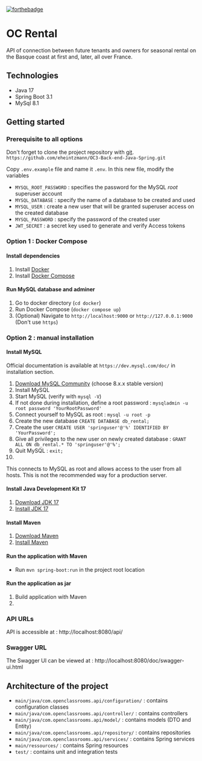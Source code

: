 [![forthebadge](https://forthebadge.com/images/badges/made-with-java.svg)](https://forthebadge.com)

# OC Rental
API of connection between future tenants and owners for seasonal rental on the Basque coast at first and, later, all over France.

## Technologies
* Java 17
* Spring Boot 3.1
* MySql 8.1

## Getting started

### Prerequisite to all options
Don't forget to clone the project repository with [git](https://git-scm.com/).
`https://github.com/eheintzmann/OC3-Back-end-Java-Spring.git`


Copy `.env.example` file and name it `.env`. In this new file, modify the variables
* `MYSQL_ROOT_PASSWORD` : specifies the password for the MySQL _root_ superuser account
* `MYSQL_DATABASE` : specify the name of a database to be created and used
* `MYSQL_USER` : create a new user that will be granted superuser access on the created database
* `MYSQL_PASSWORD` : specify the password of the created user
* `JWT_SECRET` : a secret key used to generate and verify Access tokens

### Option 1 : Docker Compose
#### Install dependencies

1. Install [Docker](https://docs.docker.com/get-docker/)
2. Install [Docker Compose](https://docs.docker.com/compose/install/)

#### Run MySQL database and adminer

1. Go to docker directory (`cd docker`)
2. Run Docker Compose (`docker compose up`)
3. (Optional) Navigate to `http://localhost:9000` or `http://127.0.0.1:9000` (Don't use `https`)


### Option 2 : manual installation
#### Install MySQL

Official documentation is available at `https://dev.mysql.com/doc/` in installation section.

1. [Download MySQL Community](https://dev.mysql.com/downloads/mysql/) (choose 8.x.x stable version)
2. Install MySQL
3. Start MySQL (verify with `mysql -V`) 
4. If not done during installation, define a root password : `mysqladmin -u root password 'YourRootPassword'`
5. Connect yourself to MySQL as root : `mysql -u root -p`
6. Create the new database `CREATE DATABASE db_rental;`
7. Create the user `CREATE USER 'springuser'@'%' IDENTIFIED BY 'YourPassword';`
8. Give all privileges to the new user on newly created database : `GRANT ALL ON db_rental.* TO 'springuser'@'%';`
9. Quit MySQL : `exit;`
10. 
This connects to MySQL as root and allows access to the user from all hosts. This is not the recommended way for a production server.

#### Install Java Development Kit 17
1. [Download JDK 17](https://www.oracle.com/java/technologies/downloads/#java17)
2. [Install JDK 17](https://docs.oracle.com/en/java/javase/17/install/overview-jdk-installation.html)

#### Install  Maven
1. [Download Maven](https://maven.apache.org/download.html) 
2. [Install Maven](https://maven.apache.org/install.html)

#### Run the application with Maven
* Run `mvn spring-boot:run` in the project root location

#### Run the application as jar
1. Build application with Maven
2. 

### API URLs
API is accessible at : http://localhost:8080/api/

### Swagger URL
The Swagger UI can be viewed at : http://localhost:8080/doc/swagger-ui.html

## Architecture of the project
* `main/java/com.openclassrooms.api/configuration/` : contains configuration classes
* `main/java/com.openclassrooms.api/controller/` : contains controllers
* `main/java/com.openclassrooms.api/model/` : contains models (DTO and Entity)
* `main/java/com.openclassrooms.api/repository/` : contains repositories
* `main/java/com.openclassrooms.api/services/` : contains Spring services
* `main/ressources/` : contains Spring resources
* `test/` : contains unit and integration tests

